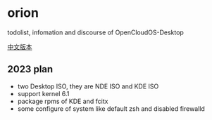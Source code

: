 # orion
todolist, infomation and discourse of OpenCloudOS-Desktop

[中文版本](README_ZH.md)

## 2023 plan

- two Desktop ISO, they are NDE ISO and KDE ISO
- support kernel 6.1
- package rpms of KDE and fcitx
- some configure of system like default zsh and disabled firewalld
